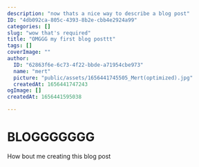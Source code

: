```yaml
---
description: "now thats a nice way to describe a blog post"
ID: "4db092ca-805c-4393-8b2e-cbb4e2924a99"
categories: []
slug: "wow that's required"
title: "OMGGG my first blog posttt"
tags: []
coverImage: ""
author:
  ID: "62863f6e-6c73-4f22-bbde-a71954cbe973"
  name: "mert"
  picture: "public/assets/1656441745505_Mert(optimized).jpg"
  createdAt: 1656441747243
ogImage: []
createdAt: 1656441595038

---
```

# BLOGGGGGGG

How bout me creating this blog post